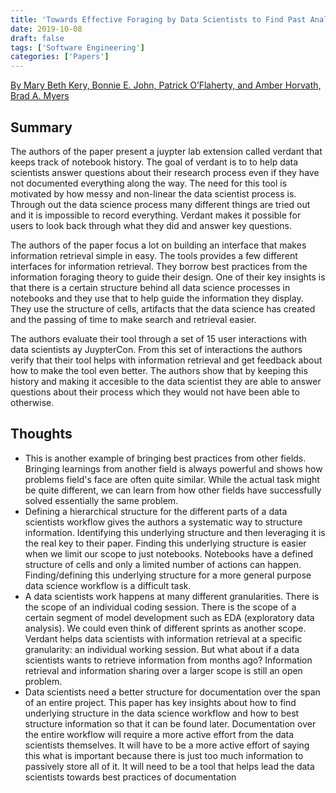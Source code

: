 ```yaml
---
title: 'Towards Effective Foraging by Data Scientists to Find Past Analysis Choices'
date: 2019-10-08
draft: false
tags: ['Software Engineering']
categories: ['Papers']
---
```


[By Mary Beth Kery, Bonnie E. John, Patrick O’Flaherty, and Amber Horvath, Brad A. Myers](https://marybethkery.com/projects/Verdant/Towards_effective_foraging_by_data_scientists.pdf)

## Summary

The authors of the paper present a juypter lab extension called verdant that keeps track of notebook history. The goal of verdant is to to help data scientists answer questions about their research process even if they have not documented everything along the way. The need for this tool is motivated by how messy and non-linear the data scientist process is. Through out the data science process many different things are tried out and it is impossible to record everything. Verdant makes it possible for users to look back through what they did and answer key questions. 

The authors of the paper focus a lot on building an interface that makes information retrieval simple in easy. The tools provides a few different interfaces for information retrieval. They borrow best practices from the information foraging theory to guide their design. One of their key insights is that there is a certain structure behind all data science processes in notebooks and they use that to help guide the information they display. They use the structure of cells, artifacts that the data science has created and the passing of time to make search and retrieval easier. 

The authors evaluate their tool through a set of 15 user interactions with data scientists ay JuypterCon. From this set of interactions the authors verify that their tool helps with information retrieval and get feedback about how to make the tool even better. The authors show that by keeping this history and making it accesible to the data scientist they are able to answer questions about their process which they would not have been able to otherwise.   

## Thoughts

*   This is another example of bringing best practices from other fields. Bringing learnings from another field is always powerful and shows how problems field's face are often quite similar. While the actual task might be quite different, we can learn from how other fields have successfully solved essentially the same problem.
*   Defining a hierarchical structure for the different parts of a data scientists workflow gives the authors a systematic way to structure information. Identifying this underlying structure and then leveraging it is the real key to their paper. Finding this underlying structure is easier when we limit our scope to just notebooks. Notebooks have a defined structure of cells and only a limited number of actions can happen. Finding/defining this underlying structure for a more general purpose data science workflow is a difficult task.
*   A data scientists work happens at many different granularities. There is the scope of an individual coding session. There is the scope of a certain segment of model development such as EDA (exploratory data analysis). We could even think of different sprints as another scope. Verdant helps data scientists with information retrieval at a specific granularity: an individual working session. But what about if a data scientists wants to retrieve information from months ago? Information retrieval and information sharing over a larger scope is still an open problem.
*   Data scientists need a better structure for documentation over the span of an entire project. This paper has key insights about how to find underlying structure in the data science workflow and how to best structure information so that it can be found later. Documentation over the entire workflow will require a more active effort from the data scientists themselves. It will have to be a more active effort of saying this what is important because there is just too much information to passively store all of it. It will need to be a tool that helps lead the data scientists towards best practices of documentation